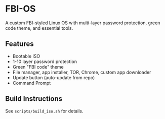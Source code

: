 # FBI-OS

A custom FBI-styled Linux OS with multi-layer password protection, green code theme, and essential tools.

## Features
- Bootable ISO
- 1-10 layer password protection
- Green "FBI code" theme
- File manager, app installer, TOR, Chrome, custom app downloader
- Update button (auto-update from repo)
- Command Prompt

## Build Instructions
See `scripts/build_iso.sh` for details.
